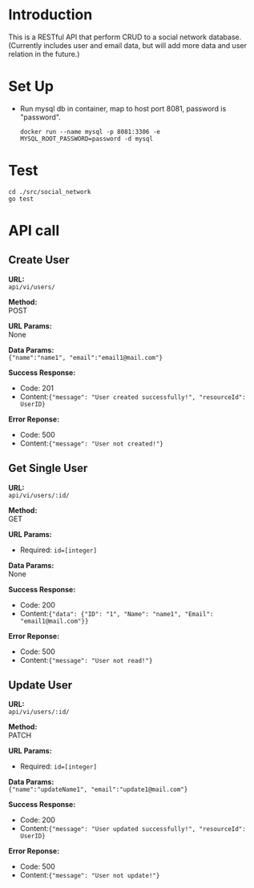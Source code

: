 # Introduction
   This is a RESTful API that perform CRUD to a social network database.   
(Currently includes user and email data, but will add more data and user relation in the future.)

# Set Up

- Run mysql db in container, map to host port 8081, password is "password".  

	`docker run --name mysql -p 8081:3306 -e MYSQL_ROOT_PASSWORD=password -d mysql`

# Test

`cd ./src/social_network`  
`go test `

# API call

## Create User

**URL:**  
`api/vi/users/  `

**Method:**  
POST  

**URL Params:**  
None  

**Data Params:**  
`{"name":"name1", "email":"email1@mail.com"}  `

**Success Response:**  
- Code: 201  
- Content:`{"message": "User created successfully!", "resourceId": UserID} `

**Error Reponse:**  
- Code: 500  
- Content:`{"message": "User not created!"} ` 

## Get Single User

**URL:**  
`api/vi/users/:id/  `

**Method:**  
GET  

**URL Params:**  
- Required: 
`id=[integer]` 

**Data Params:**  
None

**Success Response:**  
- Code: 200  
- Content:`{"data": {"ID": "1", "Name": "name1", "Email": "email1@mail.com"}} `

**Error Reponse:**  
- Code: 500  
- Content:`{"message": "User not read!"} ` 

## Update User

**URL:**  
`api/vi/users/:id/  `

**Method:**  
PATCH  

**URL Params:**  
- Required: 
`id=[integer]`  

**Data Params:**  
`{"name":"updateName1", "email":"update1@mail.com"}  `

**Success Response:**  
- Code: 200  
- Content:`{"message": "User updated successfully!", "resourceId": UserID} `

**Error Reponse:**  
- Code: 500  
- Content:`{"message": "User not update!"} ` 